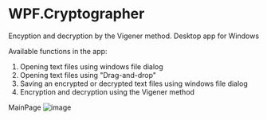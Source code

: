 # WPF.Cryptographer
Encyption and decryption by the Vigener method. Desktop app for Windows

Available functions in the app:
 1) Opening text files using windows file dialog
 2) Opening text files using "Drag-and-drop"
 3) Saving an encrypted or decrypted text files using windows file dialog
 4) Encryption and decryption using the Vigener method

   MainPage
   </a>
![image](https://user-images.githubusercontent.com/85613704/160806120-97863c3e-bd53-41df-8bca-45e984bd7b82.png)

